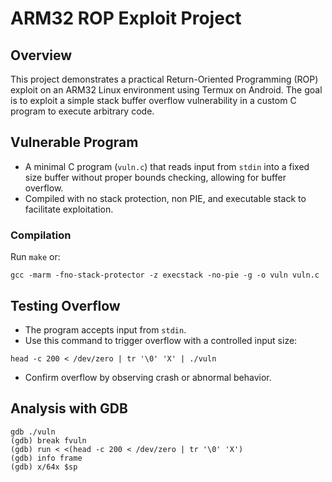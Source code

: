 # ARM32 ROP Exploit Project

## Overview
This project demonstrates a practical Return-Oriented Programming (ROP) exploit on an ARM32 Linux environment using Termux on Android. The goal is to exploit a simple stack buffer overflow vulnerability in a custom C program to execute arbitrary code.

## Vulnerable Program
- A minimal C program (`vuln.c`) that reads input from `stdin` into a fixed size buffer without proper bounds checking, allowing for buffer overflow.
- Compiled with no stack protection, non PIE, and executable stack to facilitate exploitation.

### Compilation
Run `make` or:
```
gcc -marm -fno-stack-protector -z execstack -no-pie -g -o vuln vuln.c
```

## Testing Overflow
- The program accepts input from `stdin`.
- Use this command to trigger overflow with a controlled input size:
```
head -c 200 < /dev/zero | tr '\0' 'X' | ./vuln
```
- Confirm overflow by observing crash or abnormal behavior.

## Analysis with GDB
```
gdb ./vuln
(gdb) break fvuln
(gdb) run < <(head -c 200 < /dev/zero | tr '\0' 'X')
(gdb) info frame
(gdb) x/64x $sp
```
